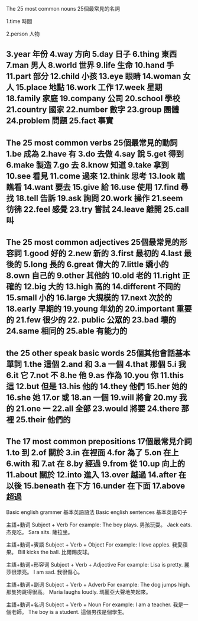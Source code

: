 The 25 most common nouns 25個最常見的名詞

1.time 時間

2.person 人物

3.year 年份
4.way 方向
5.day 日子
6.thing 東西
7.man 男人
8.world 世界
9.life 生命
10.hand 手
11.part 部分
12.child 小孩
13.eye 眼睛
14.woman 女人
15.place 地點
16.work 工作
17.week 星期
18.family 家庭
19.company 公司
20.school 學校
21.country 國家
22.number 數字
23.group 團體
24.problem 問題
25.fact 事實
---------------------------------------------------------------------------------------------------------




The 25 most common verbs 25個最常見的動詞
1.be 成為
2.have 有
3.do 去做
4.say 說
5.get 得到
6.make 製造
7.go 去
8.know 知道
9.take 拿到
10.see 看見
11.come 過來
12.think 思考
13.look 瞧瞧看
14.want 要去
15.give 給
16.use 使用
17.find 尋找
18.tell 告訴
19.ask 詢問
20.work 操作
21.seem 彷彿
22.feel 感覺
23.try 嘗試
24.leave 離開
25.call 叫
---------------------------------------------------------------------------------------------------------



The 25 most common adjectives 25個最常見的形容詞
1.good 好的
2.new 新的
3.first 最初的
4.last 最後的
5.long 長的
6.great 偉大的
7.little 嬌小的
8.own 自己的
9.other 其他的
10.old 老的
11.right 正確的
12.big 大的
13.high 高的
14.different 不同的
15.small 小的
16.large 大規模的
17.next 次於的
18.early 早期的
19.young 年幼的
20.important 重要的
21.few 很少的
22. public 公眾的
23.bad 壞的
24.same 相同的
25.able 有能力的
---------------------------------------------------------------------------------------------------------



the 25 other speak basic words 25個其他會話基本單詞
1.the 這個
2.and 和
3.a 一個
4.that 那個
5.i 我
6.it 它
7.not 不
8.he 他
9.as 作為
10.you 你
11.this 這
12.but 但是
13.his 他的
14.they 他們
15.her 她的
16.she 她
17.or 或
18.an 一個
19.will 將會
20.my 我的
21.one 一
22.all 全部
23.would 將要
24.there 那裡
25.their 他們的
---------------------------------------------------------------------------------------------------------



The 17 most common prepositions 17個最常見介詞
1.to 到
2.of 關於
3.in 在裡面
4.for 為了
5.on 在上
6.with 和
7.at 在
8.by 經過
9.from 從
10.up 向上的
11.about 關於
12.into 進入
13.over 越過
14.after 在以後
15.beneath 在下方
16.under 在下面
17.above 超過
---------------------------------------------------------------------------------------------------------



Basic english grammer 基本英語語法
Basic english sentences 基本英語句子 


主語+動词 Subject + Verb 
For example:
The boy plays. 男孩玩耍。
Jack eats. 杰克吃。
Sara sits. 薩拉坐。


主語+動词+賓語 Subject + Verb + Object 
For example:
I love apples. 我愛蘋果。
Bill kicks the ball. 比爾踢皮球。


主語+動词+形容词 Subject + Verb + Adjective 
For example:
Lisa is pretty. 麗莎很漂亮。
I am sad. 我很傷心。


主語+動词+副词 Subject + Verb + Adverb 
For example:
The dog jumps high. 那隻狗跳得很高。
Maria laughs loudly. 瑪麗亞大聲地笑起來。


主語+動词+名词 Subject + Verb + Noun
For example:
I am a teacher. 我是一個老師。
The boy is a student. 這個男孩是個學生。
